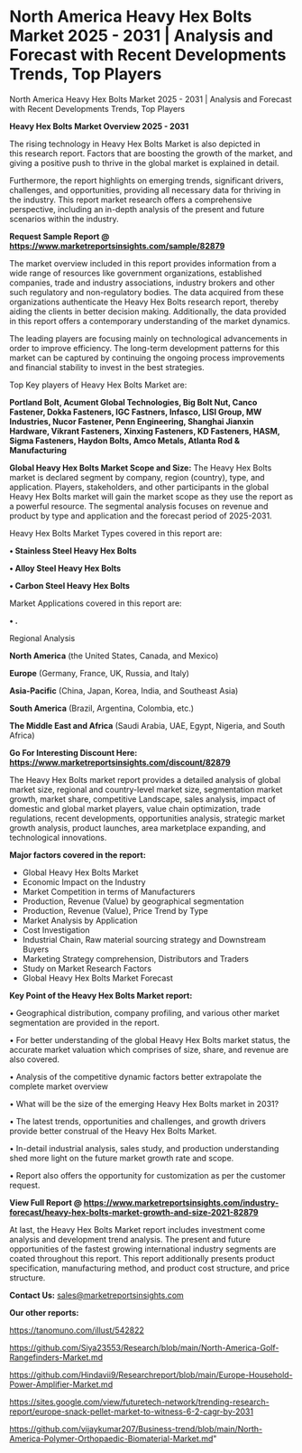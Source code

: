 # North America Heavy Hex Bolts Market 2025 - 2031 | Analysis and Forecast with Recent Developments Trends, Top Players
North America Heavy Hex Bolts Market 2025 - 2031 | Analysis and Forecast with Recent Developments Trends, Top Players

<Strong> Heavy Hex Bolts Market Overview 2025 - 2031</strong>

The rising technology in Heavy Hex Bolts Market is also depicted in this research report. Factors that are boosting the growth of the market, and giving a positive push to thrive in the global market is explained in detail.

Furthermore, the report highlights on emerging trends, significant drivers, challenges, and opportunities, providing all necessary data for thriving in the industry. This report market research offers a comprehensive perspective, including an in-depth analysis of the present and future scenarios within the industry.

<strong>Request Sample Report @ <a href=https://www.marketreportsinsights.com/sample/82879>https://www.marketreportsinsights.com/sample/82879</a></strong>

The market overview included in this report provides information from a wide range of resources like government organizations, established companies, trade and industry associations, industry brokers and other such regulatory and non-regulatory bodies. The data acquired from these organizations authenticate the Heavy Hex Bolts research report, thereby aiding the clients in better decision making. Additionally, the data provided in this report offers a contemporary understanding of the market dynamics.

The leading players are focusing mainly on technological advancements in order to improve efficiency. The long-term development patterns for this market can be captured by continuing the ongoing process improvements and financial stability to invest in the best strategies.

Top Key players of Heavy Hex Bolts Market are:

<strong>Portland Bolt, Acument Global Technologies, Big Bolt Nut, Canco Fastener, Dokka Fasteners, IGC Fastners, Infasco, LISI Group, MW Industries, Nucor Fastener, Penn Engineering, Shanghai Jianxin Hardware, Vikrant Fasteners, Xinxing Fasteners, KD Fasteners, HASM, Sigma Fasteners, Haydon Bolts, Amco Metals, Atlanta Rod & Manufacturing</strong>

<strong><b>Global Heavy Hex Bolts Market Scope and Size:</b></strong>
The Heavy Hex Bolts market is declared segment by company, region (country), type, and application. Players, stakeholders, and other participants in the global Heavy Hex Bolts market will gain the market scope as they use the report as a powerful resource. The segmental analysis focuses on revenue and product by type and application and the forecast period of 2025-2031.

Heavy Hex Bolts Market Types covered in this report are:

<strong>• Stainless Steel Heavy Hex Bolts

• Alloy Steel Heavy Hex Bolts

• Carbon Steel Heavy Hex Bolts</strong>

Market Applications covered in this report are:

<strong>• .</strong> 

Regional Analysis

<strong>North America</strong> (the United States, Canada, and Mexico)

<strong>Europe</strong> (Germany, France, UK, Russia, and Italy)

<strong>Asia-Pacific</strong> (China, Japan, Korea, India, and Southeast Asia)

<strong>South America</strong> (Brazil, Argentina, Colombia, etc.)

<strong>The Middle East and Africa</strong> (Saudi Arabia, UAE, Egypt, Nigeria, and South Africa)

<strong>Go For Interesting Discount Here: <a href=https://www.marketreportsinsights.com/discount/82879>https://www.marketreportsinsights.com/discount/82879</a></strong>

The Heavy Hex Bolts market report provides a detailed analysis of global market size, regional and country-level market size, segmentation market growth, market share, competitive Landscape, sales analysis, impact of domestic and global market players, value chain optimization, trade regulations, recent developments, opportunities analysis, strategic market growth analysis, product launches, area marketplace expanding, and technological innovations.

<strong><b>Major factors covered in the report:</b></strong>
<ul>
  <li>Global Heavy Hex Bolts Market </li>
  <li>Economic Impact on the Industry</li>
  <li>Market Competition in terms of Manufacturers</li>
  <li>Production, Revenue (Value) by geographical segmentation</li>
  <li>Production, Revenue (Value), Price Trend by Type</li>
  <li>Market Analysis by Application</li>
  <li>Cost Investigation</li>
  <li>Industrial Chain, Raw material sourcing strategy and Downstream Buyers</li>
  <li>Marketing Strategy comprehension, Distributors and Traders</li>
  <li>Study on Market Research Factors</li>
  <li>Global Heavy Hex Bolts Market Forecast</li>
</ul>

<strong><b>Key Point of the Heavy Hex Bolts Market report:</b></strong>

• Geographical distribution, company profiling, and various other market segmentation are provided in the report.

• For better understanding of the global Heavy Hex Bolts market status, the accurate market valuation which comprises of size, share, and revenue are also covered.

• Analysis of the competitive dynamic factors better extrapolate the complete market overview

• What will be the size of the emerging Heavy Hex Bolts market in 2031?

• The latest trends, opportunities and challenges, and growth drivers provide better construal of the Heavy Hex Bolts Market.

• In-detail industrial analysis, sales study, and production understanding shed more light on the future market growth rate and scope.

• Report also offers the opportunity for customization as per the customer request.

<strong><b>View Full Report @ <a href=https://www.marketreportsinsights.com/industry-forecast/heavy-hex-bolts-market-growth-and-size-2021-82879>https://www.marketreportsinsights.com/industry-forecast/heavy-hex-bolts-market-growth-and-size-2021-82879</a></b></strong>


At last, the Heavy Hex Bolts Market report includes investment come analysis and development trend analysis. The present and future opportunities of the fastest growing international industry segments are coated throughout this report. This report additionally presents product specification, manufacturing method, and product cost structure, and price structure.

<strong>Contact Us:</strong>
sales@marketreportsinsights.com

<strong>Our other reports:</strong>

<a href=https://tanomuno.com/illust/542822>https://tanomuno.com/illust/542822</a>

<a href=https://github.com/Siya23553/Research/blob/main/North-America-Golf-Rangefinders-Market.md>https://github.com/Siya23553/Research/blob/main/North-America-Golf-Rangefinders-Market.md</a>

<a href=https://github.com/Hindavii9/Researchreport/blob/main/Europe-Household-Power-Amplifier-Market.md>https://github.com/Hindavii9/Researchreport/blob/main/Europe-Household-Power-Amplifier-Market.md</a>

<a href=https://sites.google.com/view/futuretech-network/trending-research-report/europe-snack-pellet-market-to-witness-6-2-cagr-by-2031>https://sites.google.com/view/futuretech-network/trending-research-report/europe-snack-pellet-market-to-witness-6-2-cagr-by-2031</a>

<a href=https://github.com/vijaykumar207/Business-trend/blob/main/North-America-Polymer-Orthopaedic-Biomaterial-Market.md>https://github.com/vijaykumar207/Business-trend/blob/main/North-America-Polymer-Orthopaedic-Biomaterial-Market.md</a>"
